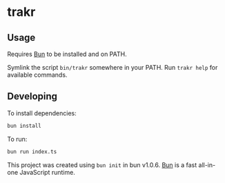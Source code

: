 # trakr

## Usage

Requires [Bun](https://bun.sh/) to be installed and on PATH.

Symlink the script `bin/trakr` somewhere in your PATH. Run `trakr help` for available commands.

## Developing

To install dependencies:

```bash
bun install
```

To run:

```bash
bun run index.ts
```

This project was created using `bun init` in bun v1.0.6. [Bun](https://bun.sh) is a fast all-in-one JavaScript runtime.

